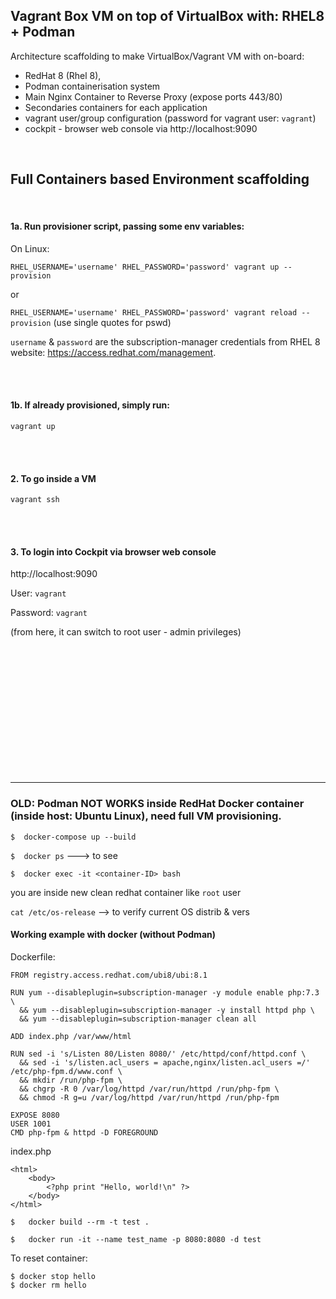 ## Vagrant Box VM on top of VirtualBox with: RHEL8 + Podman
Architecture scaffolding to make VirtualBox/Vagrant VM with on-board:
- RedHat 8 (Rhel 8),
- Podman containerisation system
- Main Nginx Container to Reverse Proxy (expose ports 443/80)
- Secondaries containers for each application
- vagrant user/group configuration (password for vagrant user: `vagrant`)
- cockpit - browser web console via http://localhost:9090  

<br/>

## Full Containers based Environment scaffolding
<br/>

#### 1a. Run provisioner script, passing some env variables:

On Linux:

`RHEL_USERNAME='username' RHEL_PASSWORD='password' vagrant up --provision`

or

`RHEL_USERNAME='username' RHEL_PASSWORD='password' vagrant reload --provision` (use single quotes for pswd)

`username` & `password` are the subscription-manager credentials from RHEL 8 website: https://access.redhat.com/management.

<br/>
<br/>

#### 1b. If already provisioned, simply run:

`vagrant up`

<br/>
<br/>

#### 2. To go inside a VM

`vagrant ssh`

<br/>
<br/>

#### 3. To login into Cockpit via browser web console

http://localhost:9090

User: `vagrant`

Password: `vagrant`

(from here, it can switch to root user - admin privileges)

<br/>
<br/>
<br/>
<br/>
<br/>
<br/>
<br/>
<br/>
<br/>
<br/>
<br/>
<br/>

---



### OLD: Podman NOT WORKS inside RedHat Docker container (inside host: Ubuntu Linux), need full VM provisioning.

`$  docker-compose up --build`

`$  docker ps` ---> to see <container-ID>

`$  docker exec -it <container-ID> bash`

you are inside new clean redhat container like `root` user

`cat /etc/os-release`  --> to verify current OS distrib & vers


#### Working example with docker (without Podman)

Dockerfile:
```
FROM registry.access.redhat.com/ubi8/ubi:8.1

RUN yum --disableplugin=subscription-manager -y module enable php:7.3 \
  && yum --disableplugin=subscription-manager -y install httpd php \
  && yum --disableplugin=subscription-manager clean all

ADD index.php /var/www/html

RUN sed -i 's/Listen 80/Listen 8080/' /etc/httpd/conf/httpd.conf \
  && sed -i 's/listen.acl_users = apache,nginx/listen.acl_users =/' /etc/php-fpm.d/www.conf \
  && mkdir /run/php-fpm \
  && chgrp -R 0 /var/log/httpd /var/run/httpd /run/php-fpm \
  && chmod -R g=u /var/log/httpd /var/run/httpd /run/php-fpm

EXPOSE 8080
USER 1001
CMD php-fpm & httpd -D FOREGROUND
```

index.php
```
<html>
    <body>
        <?php print "Hello, world!\n" ?>
    </body>
</html>
```

`$   docker build --rm -t test .`

`$   docker run -it --name test_name -p 8080:8080 -d test`

To reset container:
```
$ docker stop hello
$ docker rm hello
```
